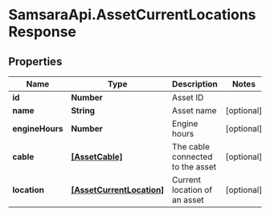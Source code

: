 # SamsaraApi.AssetCurrentLocationsResponse

## Properties
Name | Type | Description | Notes
------------ | ------------- | ------------- | -------------
**id** | **Number** | Asset ID | 
**name** | **String** | Asset name | [optional] 
**engineHours** | **Number** | Engine hours | [optional] 
**cable** | [**[AssetCable]**](AssetCable.md) | The cable connected to the asset | [optional] 
**location** | [**[AssetCurrentLocation]**](AssetCurrentLocation.md) | Current location of an asset | [optional] 



